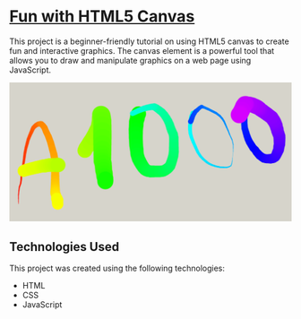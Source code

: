 # [Fun with HTML5 Canvas](https://rm-html5canvas.netlify.app/)

This project is a beginner-friendly tutorial on using HTML5 canvas to create fun and interactive graphics. The canvas element is a powerful tool that allows you to draw and manipulate graphics on a web page using JavaScript. 

![App Screenshot](./img/screenshot.png)

## Technologies Used

This project was created using the following technologies:

- HTML
- CSS
- JavaScript
